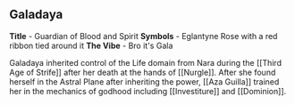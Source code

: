 ## Galadaya
**Title** - Guardian of Blood and Spirit
**Symbols** - Eglantyne Rose with a red ribbon tied around it
**The Vibe** - Bro it's Gala

Galadaya inherited control of the Life domain from Nara during the [[Third Age of Strife]] after her death at the hands of [[Nurgle]]. After she found herself in the Astral Plane after inheriting the power, [[Aza Guilla]] trained her in the mechanics of godhood including [[Investiture]] and [[Dominion]].